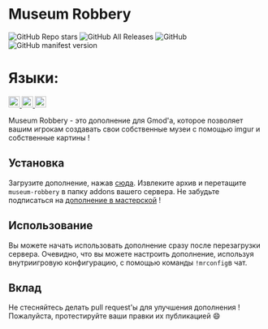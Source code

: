 # Museum Robbery 

<p align="left">
    <img alt="GitHub Repo stars" src="https://img.shields.io/github/stars/pilot22/museum-robbery">
    <img alt="GitHub All Releases" src="https://img.shields.io/github/downloads/pilot22/museum-robbery/total">
    <img alt="GitHub" src="https://img.shields.io/github/license/pilot22/museum-robbery">
    <img alt="GitHub manifest version" src="https://img.shields.io/github/manifest-json/v/pilot22/museum-robbery">
</p>

# Языки:
<a href="https://github.com/pilot22/museum-robbery/blob/master/Readme.md">
  <img src="https://cdn.staticaly.com/gh/hjnilsson/country-flags/master/svg/gb.svg" alt="English" width="22">
</a>
<a href="https://github.com/pilot22/museum-robbery/blob/master/Readme_fr.md">
  <img src="https://cdn.staticaly.com/gh/hjnilsson/country-flags/master/svg/fr.svg" alt="Française" width="22">
</a>
<a href="https://github.com/pilot22/museum-robbery/blob/master/Readme_ru.md">
  <img src="https://cdn.staticaly.com/gh/hjnilsson/country-flags/master/svg/ru.svg" alt="Русский" width="22">
</a>

Museum Robbery - это дополнение для Gmod'а, которое позволяет вашим игрокам создавать свои собственные музеи с помощью imgur и собственные картины !

## Установка

Загрузите дополнение, нажав [сюда](https://github.com/pilot22/museum-robbery/archive/master.zip).
Извлеките архив и перетащите ``museum-robbery`` в папку addons вашего сервера.
Не забудьте подписаться на [дополнение в мастерской](https://steamcommunity.com/sharedfiles/filedetails/?id=1863354376) !

## Использование

Вы можете начать использовать дополнение сразу после перезагрузки сервера. Очевидно, что вы можете настроить дополнение, используя внутриигровую конфигурацию, с помощью команды ``!mrconfig``в чат.

## Вклад

Не стесняйтесь делать pull request'ы для улучшения дополнения ! Пожалуйста, протестируйте ваши правки их публикацией :smile: 